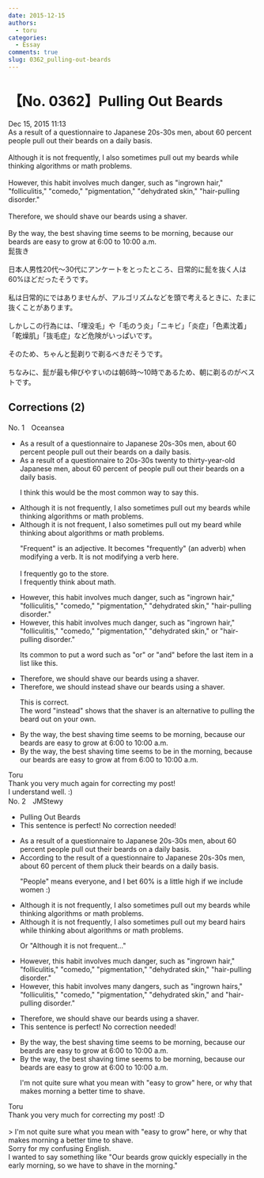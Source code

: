 ```yaml
---
date: 2015-12-15
authors:
  - toru
categories:
  - Essay
comments: true
slug: 0362_pulling-out-beards
---
```


# 【No. 0362】Pulling Out Beards
<div class="date">Dec 15, 2015 11:13</div>
<div id="post"><div id="body_show_ori">
As a result of a questionnaire to Japanese 20s-30s men, about 60 percent people pull out their beards on a daily basis.<br/><br/>Although it is not frequently, I also sometimes pull out my beards while thinking algorithms or math problems.<br/><br/>However, this habit involves much danger, such as "ingrown hair," "folliculitis," "comedo," "pigmentation," "dehydrated skin," "hair-pulling disorder."<br/><br/>Therefore, we should shave our beards using a shaver.<br/><br/>By the way, the best shaving time seems to be morning, because our beards are easy to grow at 6:00 to 10:00 a.m.
</div></div>

<!-- more -->

<div id="post_ja"><div id="body_show_mo">
髭抜き<br/><br/>日本人男性20代～30代にアンケートをとったところ、日常的に髭を抜く人は60%ほどだったそうです。<br/><br/>私は日常的にではありませんが、アルゴリズムなどを頭で考えるときに、たまに抜くことがあります。<br/><br/>しかしこの行為には、「埋没毛」や「毛のう炎」「ニキビ」「炎症」「色素沈着」「乾燥肌」「抜毛症」など危険がいっぱいです。<br/><br/>そのため、ちゃんと髭剃りで剃るべきだそうです。<br/><br/>ちなみに、髭が最も伸びやすいのは朝6時～10時であるため、朝に剃るのがベストです。
</div></div>

## Corrections (2)
<div id="block"><div class="first_name"> No. 1　<span class="just_name">Oceansea</span></div><div id="block2">
<ul class="correction_field">
<li class="incorrect">As a result of a questionnaire to Japanese 20s-30s men, about 60 percent people pull out their beards on a daily basis.</li>
<li class="corrected correct">
As a result of a questionnaire to <span class="f_gray"><span class="sline">20s-30s</span></span> <span class="f_blue">twenty to thirty-year-old Japanese men</span>, about 60 percent <span class="f_red">of </span>people pull out their beards on a daily basis.
<p class="correction_comment">I think this would be the most common way to say this.</p>
</li>
</ul>
<ul class="correction_field">
<li class="incorrect">Although it is not frequently, I also sometimes pull out my beards while thinking algorithms or math problems.</li>
<li class="corrected correct">
Although it is not <span class="f_blue">frequent</span>, I also sometimes pull out my bear<span class="f_blue">d</span> while thinking <span class="f_blue">about</span> algorithms or math problems.
<p class="correction_comment">"Frequent" is an adjective. It becomes "frequently" (an adverb) when modifying a verb. It is not modifying a verb here.<br/><br/>I frequently go to the store.<br/>I frequently think about math.</p>
</li>
</ul>
<ul class="correction_field">
<li class="incorrect">However, this habit involves much danger, such as "ingrown hair," "folliculitis," "comedo," "pigmentation," "dehydrated skin," "hair-pulling disorder."</li>
<li class="corrected correct">
However, this habit involves much danger, such as "ingrown hair," "folliculitis," "comedo," "pigmentation," "dehydrated skin," <span class="f_gray">or </span>"hair-pulling disorder."
<p class="correction_comment">Its common to put a word such as "or" or "and" before the last item in a list like this.</p>
</li>
</ul>
<ul class="correction_field">
<li class="incorrect">Therefore, we should shave our beards using a shaver.</li>
<li class="corrected correct">
Therefore, we should <span class="f_gray">instead </span>shave our beards using a shaver.
<p class="correction_comment">This is correct.<br/>The word "instead" shows that the shaver is an alternative to pulling the beard out on your own.</p>
</li>
</ul>
<ul class="correction_field">
<li class="incorrect">By the way, the best shaving time seems to be morning, because our beards are easy to grow at 6:00 to 10:00 a.m.</li>
<li class="corrected correct">
By the way, the best shaving time seems to be <span class="f_blue">in the</span> morning, because our beards are easy to grow <span class="f_gray"><span class="sline">at </span></span><span class="f_blue">from </span>6:00 to 10:00 a.m.
</li>
</ul>
</div><div class="name"><span class="just_name">Toru</span><br>
Thank you very much again for correcting my post!<br/>I understand well. :)
</div>
</div>
<div id="block"><div class="first_name"> No. 2　<span class="just_name">JMStewy</span></div><div id="block2">
<ul class="correction_field">
<li class="incorrect">Pulling Out Beards</li>
<li class="corrected perfect">This sentence is perfect! No correction needed!</li>
</ul>
<ul class="correction_field">
<li class="incorrect">As a result of a questionnaire to Japanese 20s-30s men, about 60 percent people pull out their beards on a daily basis.</li>
<li class="corrected correct">
<span class="f_red">According to the </span>result of a questionnaire to Japanese 20s-30s men, about 60 percent <span class="f_red">of</span> <span class="f_red">them</span> <span class="f_red">pluck</span> their beards on a daily basis.
<p class="correction_comment">"People" means everyone, and I bet 60% is a little high if we include women :)</p>
</li>
</ul>
<ul class="correction_field">
<li class="incorrect">Although it is not frequently, I also sometimes pull out my beards while thinking algorithms or math problems.</li>
<li class="corrected correct">
Although <span class="sline"><span class="f_gray">it is</span></span> not frequently, I also sometimes pull out my <span class="f_red">beard hairs</span> while thinking <span class="f_red">about</span> algorithms or math problems.
<p class="correction_comment">Or "Although it is not frequent..."</p>
</li>
</ul>
<ul class="correction_field">
<li class="incorrect">However, this habit involves much danger, such as "ingrown hair," "folliculitis," "comedo," "pigmentation," "dehydrated skin," "hair-pulling disorder."</li>
<li class="corrected correct">
However, this habit involves <span class="f_red">many</span> <span class="f_red">dangers</span>, such as "ingrown <span class="f_red">hairs</span>," "folliculitis," "comedo," "pigmentation," "dehydrated skin," <span class="f_red">and</span> "hair-pulling disorder."
</li>
</ul>
<ul class="correction_field">
<li class="incorrect">Therefore, we should shave our beards using a shaver.</li>
<li class="corrected perfect">This sentence is perfect! No correction needed!</li>
</ul>
<ul class="correction_field">
<li class="incorrect">By the way, the best shaving time seems to be morning, because our beards are easy to grow at 6:00 to 10:00 a.m.</li>
<li class="corrected correct">
By the way, the best shaving time seems to be morning, because our beards are <span class="f_bold">easy to grow</span> at 6:00 to 10:00 a.m.
<p class="correction_comment">I'm not quite sure what you mean with "easy to grow" here, or why that makes morning a better time to shave.</p>
</li>
</ul>
</div><div class="name"><span class="just_name">Toru</span><br>
Thank you very much for correcting my post! :D<br/><br/>&gt; I'm not quite sure what you mean with "easy to grow" here, or why that makes morning a better time to shave.<br/>Sorry for my confusing English.<br/>I wanted to say something like "Our beards grow quickly especially in the early morning, so we have to shave in the morning."
</div>
</div>
